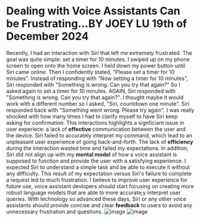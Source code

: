 # Dealing with Voice Assistants Can be Frustrating...BY JOEY LU 19th of December 2024

Recently, I had an interaction with Siri that left me extremely frustrated. The goal was quite simple: set a timer for 10 minutes. I swiped up on my phone screen to open onto the home screen. I held down my power button until Siri came online. Then I confidently stated, "Please set a timer for 10 minutes". Instead of responding with "Now setting a timer for 10 minutes", Siri responded with "Something is wrong. Can you try that again?" So I asked again to set a timer for 10 minutes. AGAIN, Siri responded with "Something is wrong. Can you try that again?". I thought maybe it would work with a different number so I asked, "Siri, countdown one minute". Siri responded back with "Something went wrong. Please try again". I was really shocked with how many times I had to clarify myself to have Siri keep asking for confirmation. This interactions highlights a signficiant issue in user experiece: a lack of **effective** communication between the user and the device. Siri failed to accurately interpret my command, which lead to an unpleasant user experience of going back-and-forth. The lack of **efficiency** during the interaction wasted time and failed my expectations. In addition, Siri did not align up with my **mental model** of how a voice assistant is supposed to function and provide the user with a satisfying experience. I expected Siri to understand a simple task and be able to execute it without any difficulty. This result of my expectation versus Siri's failure to complete a request led to much frustration. I believe to improve user experience for future use, voice assistant devlopers should start focusing on creating more robust language models that are able to more accurate;y interpret user queries. With technology so advanced these days, Siri or any other voice assistants should provide concise and clear **feedback** to users to avoid any unnecessary frustration and questions.
![image](https://github.com/user-attachments/assets/e3556f2b-cbd9-438e-8ae5-510b37914e26)
![image](https://github.com/user-attachments/assets/f747ea76-91f6-4862-bc1a-86d4c0380cae)

